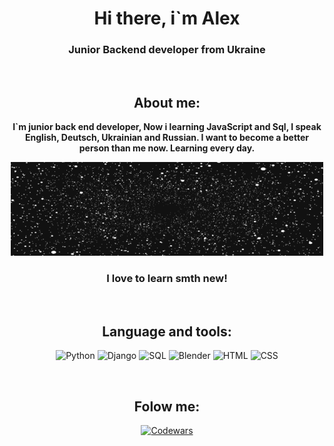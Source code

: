 <div id="Header" align="center">
    <h1>Hi there, i`m Alex</h1>
    <h3>Junior Backend developer from Ukraine</h3>


<br>

## About me:

<b> I`m junior back end developer, Now i learning JavaScript and Sql, I speak English, Deutsch, Ukrainian and Russian. I want to become a better person than me now. Learning every day.


</b>

<a href="https://github.com/Fxr-Whxt"> <img src="assets/original(1).gif" style="max-width: 100%; max-height: 1050px"></img></a>
### I love to learn smth new! 

<br>

## Language and tools:

![Python](https://img.shields.io/badge/Python--pink?style=flat-square&logo=Python&labelColor=black&color=pink)
![Django](https://img.shields.io/badge/Django--red?style=flat-square&logo=Django&labelColor=black&color=red)
![SQL](https://img.shields.io/badge/SQL--green?style=flat-square&logo=SQL&labelColor=black&color=Green)
![Blender](https://img.shields.io/badge/Blender--Blue?style=flat-square&logo=Blender&labelColor=black&color=blue)
![HTML](https://img.shields.io/badge/HTML--Blue?style=flat-square&logo=HTML5&labelColor=black&color=white)
![CSS](https://img.shields.io/badge/CSS--Blue?style=flat-square&logo=CSS3&labelColor=black&color=purple)

<br>

## Folow me:
[![Codewars](https://www.codewars.com/users/FxrWhxt/badges/small)](https://www.codewars.com/users/FxrWhxt)



</div>